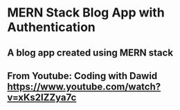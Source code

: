 # MERN Stack Blog App with Authentication 

## A blog app created using MERN stack 
## From Youtube: Coding with Dawid https://www.youtube.com/watch?v=xKs2IZZya7c